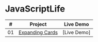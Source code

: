 # JavaScriptLife

|  #  | Project                                                                                                                                 | Live Demo                                                |
| :-: | --------------------------------------------------------------------------------------------------------------------------------------- | -------------------------------------------------------- |
| 01  | [Expanding Cards]()                             | [Live Demo] |



